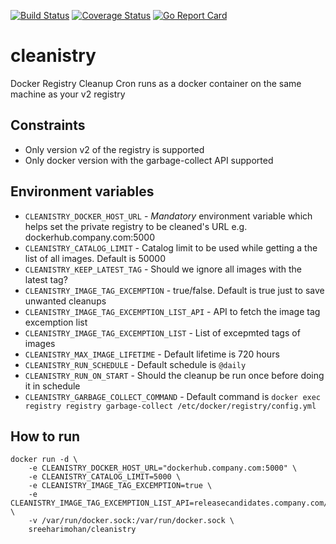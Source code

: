 [![Build Status](https://travis-ci.org/sreeharimohan/cleanistry.svg?branch=master)](https://travis-ci.org/sreeharimohan/cleanistry) [![Coverage Status](https://coveralls.io/repos/github/sreeharimohan/cleanistry/badge.svg)](https://coveralls.io/github/sreeharimohan/cleanistry) [![Go Report Card](https://goreportcard.com/badge/github.com/sreeharimohan/cleanistry)](https://goreportcard.com/report/github.com/sreeharimohan/cleanistry)

# cleanistry
Docker Registry Cleanup Cron runs as a docker container on the same machine as your v2 registry

## Constraints
* Only version v2 of the registry is supported
* Only docker version with the garbage-collect API supported

## Environment variables
* `CLEANISTRY_DOCKER_HOST_URL` - *Mandatory* environment variable which helps set the private registry to be cleaned's URL e.g. dockerhub.company.com:5000
* `CLEANISTRY_CATALOG_LIMIT` - Catalog limit to be used while getting a the list of all images. Default is 50000
* `CLEANISTRY_KEEP_LATEST_TAG` - Should we ignore all images with the latest tag?
* `CLEANISTRY_IMAGE_TAG_EXCEMPTION` - true/false. Default is true just to save unwanted cleanups
* `CLEANISTRY_IMAGE_TAG_EXCEMPTION_LIST_API` - API to fetch the image tag excemption list
* `CLEANISTRY_IMAGE_TAG_EXCEMPTION_LIST` - List of excepmted tags of images
* `CLEANISTRY_MAX_IMAGE_LIFETIME` - Default lifetime is 720 hours
* `CLEANISTRY_RUN_SCHEDULE` - Default schedule is `@daily`
* `CLEANISTRY_RUN_ON_START` - Should the cleanup be run once before doing it in schedule
* `CLEANISTRY_GARBAGE_COLLECT_COMMAND` - Default command is `docker exec registry registry garbage-collect /etc/docker/registry/config.yml`

## How to run
```
docker run -d \
    -e CLEANISTRY_DOCKER_HOST_URL="dockerhub.company.com:5000" \
    -e CLEANISTRY_CATALOG_LIMIT=5000 \
    -e CLEANISTRY_IMAGE_TAG_EXCEMPTION=true \
    -e CLEANISTRY_IMAGE_TAG_EXCEMPTION_LIST_API=releasecandidates.company.com/yourapiToFetchRCs \
    -v /var/run/docker.sock:/var/run/docker.sock \
    sreeharimohan/cleanistry
```